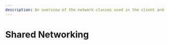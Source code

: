 ```yaml
---
description: An overview of the network classes used in the client and server.
---
```


# Shared Networking

